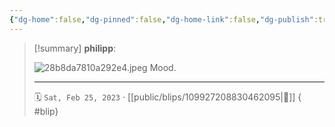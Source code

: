```yaml
---
{"dg-home":false,"dg-pinned":false,"dg-home-link":false,"dg-publish":true,"type":"blip","disabled rules":["yaml-title","yaml-title-alias","file-name-heading"],"title":"philipp on mastodon @ 2023-02-25","created-date":"2023-02-25T20:14:51","id":109927208830462100,"updated-date":"2025-05-02T08:50:43","dg-path":"blips/109927208830462095.md","permalink":"/blips/109927208830462095/","dgPassFrontmatter":true,"created":"2023-02-25T20:14:51","updated":"2025-05-02T08:50:43"}
---
```


> [!summary] **philipp**:
>
> ![28b8da7810a292e4.jpeg](/img/user/attachments/28b8da7810a292e4.jpeg)
> Mood.
> - - -
>
> 🗓️ `Sat, Feb 25, 2023` · [[public/blips/109927208830462095\|🔗]]
{ #blip}

